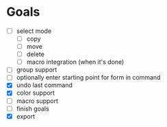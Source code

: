 # Goals

- [ ] select mode
  - [ ] copy
  - [ ] move
  - [ ] delete
  - [ ] macro integration (when it's done)
- [ ] group support
- [ ] optionally enter starting point for form in command
- [x] undo last command
- [x] color support
- [ ] macro support
- [ ] finish goals
- [x] export
